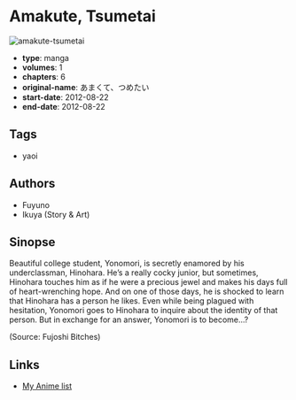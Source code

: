 # Amakute, Tsumetai

![amakute-tsumetai](https://cdn.myanimelist.net/images/manga/2/167474.jpg)

-   **type**: manga
-   **volumes**: 1
-   **chapters**: 6
-   **original-name**: あまくて、つめたい
-   **start-date**: 2012-08-22
-   **end-date**: 2012-08-22

## Tags

-   yaoi

## Authors

-   Fuyuno
-   Ikuya (Story & Art)

## Sinopse

Beautiful college student, Yonomori, is secretly enamored by his underclassman, Hinohara. He’s a really cocky junior, but sometimes, Hinohara touches him as if he were a precious jewel and makes his days full of heart-wrenching hope. And on one of those days, he is shocked to learn that Hinohara has a person he likes. Even while being plagued with hesitation, Yonomori goes to Hinohara to inquire about the identity of that person. But in exchange for an answer, Yonomori is to become...?

(Source: Fujoshi Bitches)

## Links

-   [My Anime list](https://myanimelist.net/manga/94154/Amakute_Tsumetai)
